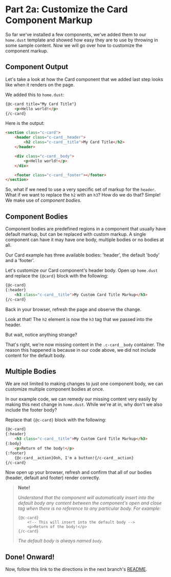 # Part 2a: Customize the Card Component Markup

So far we've installed a few components, we've added them to our `home.dust` template and showed how easy they are to use by throwing in some sample content. Now we will go over how to customize the component markup.


## Component Output

Let's take a look at how the Card component that we added last step looks like when it renders on the page.

We added this to `home.dust`:

```html
{@c-card title="My Card Title"}
    <p>Hello world!</p>
{/c-card}
```

Here is the output:

```html
<section class="c-card">
    <header class="c-card__header">
        <h2 class="c-card__title">My Card Title</h2>
    </header>

    <div class="c-card__body">
        <p>Hello world!</p>
    </div>

    <footer class="c-card__footer"></footer>
</section>
```

So, what if we need to use a very specific set of markup for the `header`. What if we want to replace the `h2` with an `h3`? How do we do that? Simple! We make use of _component bodies_.


## Component Bodies

Component bodies are predefined regions in a component that usually have default markup, but can be replaced with custom markup. A single component can have it may have one body, multiple bodies or no bodies at all.

Our Card example has three available bodies: 'header', the default 'body' and a 'footer'.

Let's customize our Card component's header body. Open up `home.dust` and replace the `{@card}` block with the following:

```html
{@c-card}
{:header}
    <h3 class="c-card__title">My Custom Card Title Markup</h3>
{/c-card}
```

Back in your browser, refresh the page and observe the change.

Look at that! The `h2` element is now the `h3` tag that we passed into the header.

But wait, notice anything strange?

That's right, we're now missing content in the `.c-card__body` container. The reason this happened is because in our code above, we did not include content for the default body.


## Multiple Bodies

We are not limited to making changes to just one component body, we can customize multiple component bodies at once.

In our example code, we can remedy our missing content very easily by making this next change in `home.dust`. While we're at in, why don't we also include the footer body?

Replace that `{@c-card}` block with the following:

```html
{@c-card}
{:header}
    <h3 class="c-card__title">My Custom Card Title Markup</h3>
{:body}
    <p>Return of the body!</p>
{:footer}
    {@c-card__action}Ooh, I'm a button!{/c-card__action}
{/c-card}
```

Now open up your browser, refresh and confirm that all of our bodies (header, default and footer) render correctly.

> __Note!__
>
> _Understand that the component will automatically insert into the default body any content between the component's open and close tag when there is no reference to any particular body. For example:_
>
> ```
> {@c-card}
>     <!-- This will insert into the default body -->
>     <p>Return of the body!</p>
> {/c-card}
> ```
>
> _The default body is always named `body`._


## Done! Onward!

Now, follow this link to the directions in the next branch's [README](https://github.com/mobify/workshop--adaptivejs-components/blob/part-1b\/customize-card-component-markup/README.md).

